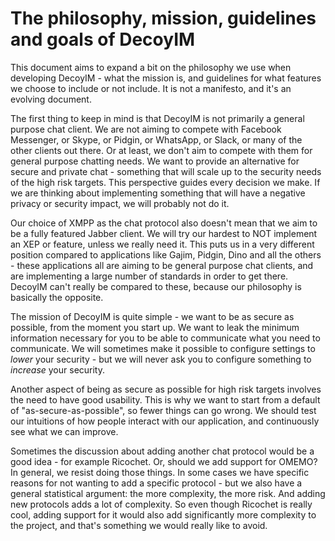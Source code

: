 # The philosophy, mission, guidelines and goals of DecoyIM

This document aims to expand a bit on the philosophy we use when developing
DecoyIM - what the mission is, and guidelines for what features we choose to
include or not include. It is not a manifesto, and it's an evolving document.

The first thing to keep in mind is that DecoyIM is not primarily a general purpose
chat client. We are not aiming to compete with Facebook Messenger, or Skype, or
Pidgin, or WhatsApp, or Slack, or many of the other clients out there. Or at
least, we don't aim to compete with them for general purpose chatting needs. We
want to provide an alternative for secure and private chat - something that will
scale up to the security needs of the high risk targets. This perspective guides
every decision we make. If we are thinking about implementing something that
will have a negative privacy or security impact, we will probably not do it.

Our choice of XMPP as the chat protocol also doesn't mean that we aim to be a
fully featured Jabber client. We will try our hardest to NOT implement an XEP or
feature, unless we really need it. This puts us in a very different position
compared to applications like Gajim, Pidgin, Dino and all the others - these
applications all are aiming to be general purpose chat clients, and are
implementing a large number of standards in order to get there. DecoyIM can't
really be compared to these, because our philosophy is basically the opposite.

The mission of DecoyIM is quite simple - we want to be as secure as possible, from
the moment you start up. We want to leak the minimum information necessary for
you to be able to communicate what you need to communicate. We will sometimes
make it possible to configure settings to _lower_ your security - but we will
never ask you to configure something to _increase_ your security.

Another aspect of being as secure as possible for high risk targets involves the
need to have good usability. This is why we want to start from a default of
"as-secure-as-possible", so fewer things can go wrong. We should test our
intuitions of how people interact with our application, and continuously see
what we can improve.

Sometimes the discussion about adding another chat protocol would be a good
idea - for example Ricochet. Or, should we add support for OMEMO? In general,
we resist doing those things. In some cases we have specific reasons for not
wanting to add a specific protocol - but we also have a general statistical
argument: the more complexity, the more risk. And adding new protocols adds a
lot of complexity. So even though Ricochet is really cool, adding support for
it would also add significantly more complexity to the project, and that's
something we would really like to avoid.

